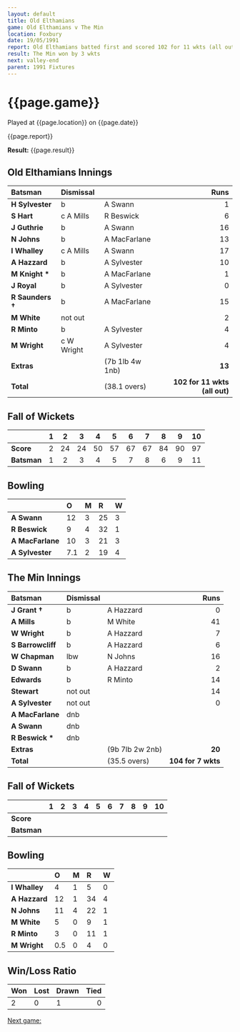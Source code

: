 ```yaml
---
layout: default
title: Old Elthamians
game: Old Elthamians v The Min
location: Foxbury
date: 19/05/1991
report: Old Elthamians batted first and scored 102 for 11 wkts (all out). The Min made 104 for 7 wkts in reply
result: The Min won by 3 wkts
next: valley-end
parent: 1991 Fixtures
---
```


# {{page.game}}

Played at {{page.location}} on {{page.date}}

{{page.report}}

**Result:** {{page.result}}

## Old Elthamians Innings

| Batsman | Dismissal |  | Runs |
|:---|:---|---|---:|
| **H Sylvester** | b | A Swann | 1 | 
| **S Hart** | c A Mills | R Beswick | 6 | 
| **J Guthrie** | b | A Swann | 16 | 
| **N Johns** | b | A MacFarlane | 13 | 
| **I Whalley** | c A Mills | A Swann | 17 | 
| **A Hazzard** | b | A Sylvester | 10 |
| **M Knight &#42;** | b | A MacFarlane | 1 | 
| **J Royal** | b | A Sylvester | 0 |
| **R Saunders &#8224;** | b | A MacFarlane | 15 | 
| **M White** | not out |  | 2 | 
| **R Minto** | b |  A Sylvester| 4 |
| **M Wright** | c W Wright | A Sylvester | 4 |
| **Extras** | | (7b 1lb 4w 1nb) | **13** | 
| **Total** | | (38.1 overs) | **102 for 11 wkts (all out)** | 

## Fall of Wickets

| | 1 | 2 | 3 | 4 | 5 | 6 | 7 | 8 | 9 | 10 |
|---|:---:|:---:|:---:|:---:|:---:|:---:|:---:|:---:|:---:|:---:|
| **Score** | 2 | 24 | 24 | 50 | 57 | 67 | 67 | 84 | 90 | 97 | 102 |
| **Batsman** | 1 | 2 | 3 | 4 | 5 | 7 | 8 | 6 | 9 | 11 | 12 |

## Bowling

| | O | M | R | W |
|---|:---|:---|:---|:---|
| **A Swann** | 12 | 3 | 25 | 3 | 
| **R Beswick** | 9 | 4 | 32 | 1 | 
| **A MacFarlane** | 10 | 3 | 21 | 3 | 
| **A Sylvester** | 7.1 | 2 | 19 | 4 | 

## The Min Innings

| Batsman | Dismissal |  | Runs |
|:---|:---|---|---:|
| **J Grant &#8224;** | b | A Hazzard | 0 | 
| **A Mills** | b | M White | 41 | 
| **W Wright** | b | A Hazzard | 7 | 
| **S Barrowcliff** | b | A Hazzard | 6 | 
| **W Chapman** | lbw | N Johns | 16 | 
| **D Swann** | b | A Hazzard | 2 | 
| **Edwards** | b | R Minto | 14 | 
| **Stewart** | not out |  | 14 | 
| **A Sylvester** | not out |  | 0 | 
| **A MacFarlane** | dnb |  |  |
| **A Swann** | dnb |  |  | 
| **R Beswick &#42;** | dnb |  |  |
| **Extras** | | (9b 7lb 2w 2nb) | **20** | 
| **Total** | | (35.5 overs) | **104 for 7 wkts** | 

## Fall of Wickets

| | 1 | 2 | 3 | 4 | 5 | 6 | 7 | 8 | 9 | 10 |
|---|:---:|:---:|:---:|:---:|:---:|:---:|:---:|:---:|:---:|:---:|
| **Score** |  |  |  |  |  |  |  |  |  |  |
| **Batsman** |  |  |  |  |  |  |  |  |  |  |


## Bowling

| | O | M | R | W |
|---|:---|:---|:---|:---|
| **I Whalley** | 4 | 1 | 5 | 0 | 
| **A Hazzard** | 12 | 1 | 34 | 4 | 
| **N Johns** | 11 | 4 | 22 | 1 | 
| **M White** | 5 | 0 | 9 | 1 |
| **R Minto** | 3 | 0 | 11 | 1 | 
| **M Wright** | 0.5 | 0 | 4 | 0 | 

## Win/Loss Ratio

| Won | Lost | Drawn | Tied |
|:---|:---|:---|---:|
| 2 | 0 | 1 | 0 |

[Next game:]({{page.next}})